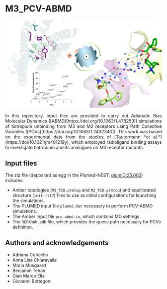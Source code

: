 # M3_PCV-ABMD

<div align="center">
  <img src="https://github.com/gmelisi/M3_PCV-ABMD/blob/main/TOC.jpg" alt="TOC" width="640">
</div>

<p style="text-align: justify;">
In this repository, input files are provided to carry out Adiabatic Bias Molecular Dynamics ([ABMD](https://doi.org/10.1063/1.478259)) simulations of tiotropium unbinding from M3 and M2 receptors using Path Collective Variables ([PCVs](https://doi.org/10.1063/1.2432340)).
This work was based on the experimental data from the studies of [Tautermann *et al.*](https://doi/10.1021/jm401219y), which employed radioligand binding assays to investigate tiotropium and its analogues on M3 receptor mutants.
</p>

## Input files

The zip file (deposited as egg in the Plumed-NEST, [plumID:25.002](https://www.plumed-nest.org/eggs/25/002/)) includes:
- Amber topologies (`M3_TIO.prmtop` and `M2_TIO.prmtop`) and equilibrated structure (`init.rst7`) files to use as initial configurations for launching the simulations.
- The PLUMED input file `plumed.dat` necessary to perform PCV-ABMD simulations.
- The Amber input file `pcv-abmd.in`, which contains MD settings.
- The `REPARAM.pdb` file, which provides the guess path necessary for PCVs definition.

## Authors and acknowledgements
- Adriana Coricello
- Anna Lisa Chiaravalle
- Maria Musgaard
- Benjamin Tehan
- Gian Marco Elisi
- Giovanni Bottegoni
